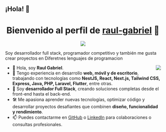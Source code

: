 ## ¡Hola! 👋
<p align="center">
  <h1 align="center">Bienvenido al perfil de <a href="https://github.com/raul-gabriel/">raul-gabriel</a> 👋</h1>
</p>
<p align="center">
  <a align="center" href="https://github.com/DenverCoder1/readme-typing-svg"><img src="https://readme-typing-svg.herokuapp.com?&font=IBM+Plex+Sans&color=F72EE2&size=25&lines=¡Bienvenido+a+mi+perfil+de+GitHub!;Soy+desarrollador+Full+Stack;Soy+programador+competitivo" /></a>
</p>
<p>Soy desarrollador full stack, programador competitivo y también me gusta crear proyectos en Diferetnes lenguajes de programacion</p>
<img align="right" src="https://media.giphy.com/media/M9gbBd9nbDrOTu1Mqx/giphy.gif">




<ul class="list-disc pl-6 space-y-2">
  <li>👋 Hola, soy <strong>Raul Gabriel</strong>.</li>
  <li>🌱 Tengo experiencia en desarrollo <strong>web, móvil y de escritorio</strong>, trabajando con tecnologías como <strong>NestJS, React, Next.js, Tailwind CSS, Express, Java, PHP, Laravel, Flutter</strong>, entre otras.</li>
  <li>💼 Soy <strong>desarrollador Full Stack</strong>, creando soluciones completas desde el front-end hasta el back-end.</li>
  <li>🛠 Me apasiona aprender nuevas tecnologías, optimizar código y desarrollar proyectos desafiantes que combinen <strong>diseño, funcionalidad y rendimiento</strong>.</li>
  <li>📫 Puedes contactarme en <a href="https://github.com/raul-gabriel/raul-gabriel" target="_blank" class="text-blue-600 hover:underline">GitHub</a> o <a href="https://pe.linkedin.com/in/raul-hacho-cutipa-0b3711230" target="_blank" class="text-blue-600 hover:underline">LinkedIn</a> para colaboraciones o consultas profesionales.</li>
</ul>



